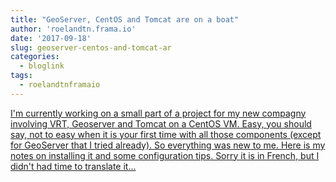 ```yaml
---
title: "GeoServer, CentOS and Tomcat are on a boat"
author: 'roelandtn.frama.io'
date: '2017-09-18'
slug: geoserver-centos-and-tomcat-ar
categories:
  - bloglink
tags:
  - roelandtnframaio
---
```


[I'm currently working on a small part of a project for my new compagny involving VRT, Geoserver and Tomcat on a CentOS VM. Easy, you should say, not to easy when it is your first time with all those components (except for GeoServer that I tried already). So everything was new to me. Here is my notes on installing it and some configuration tips. Sorry it is in French, but I didn't had time to translate it...<click to read more>](https://roelandtn.frama.io/post/geoserver-centos-and-tomcat-are-on-a-boat/)

